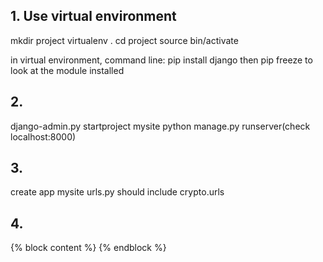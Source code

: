 ## 1. Use virtual environment

mkdir project
virtualenv .
cd project
source bin/activate

in virtual environment, command line: pip install django
then pip freeze to look at the module installed
  
## 2. 
django-admin.py startproject mysite
python manage.py runserver(check localhost:8000)

## 3. 
create app
mysite urls.py should include crypto.urls


## 4.
<div class="container">
    {% block content %}
    {% endblock %}
</div> 
